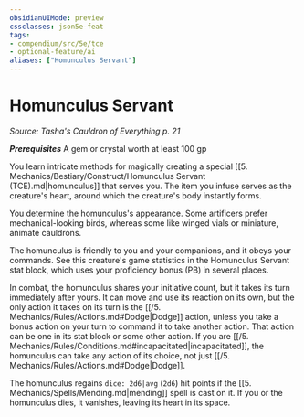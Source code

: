 ```yaml
---
obsidianUIMode: preview
cssclasses: json5e-feat
tags:
- compendium/src/5e/tce
- optional-feature/ai
aliases: ["Homunculus Servant"]
---
```

# Homunculus Servant
*Source: Tasha's Cauldron of Everything p. 21*  

***Prerequisites*** A gem or crystal worth at least 100 gp

You learn intricate methods for magically creating a special [[5. Mechanics/Bestiary/Construct/Homunculus Servant (TCE).md\|homunculus]] that serves you. The item you infuse serves as the creature's heart, around which the creature's body instantly forms.

You determine the homunculus's appearance. Some artificers prefer mechanical-looking birds, whereas some like winged vials or miniature, animate cauldrons.

The homunculus is friendly to you and your companions, and it obeys your commands. See this creature's game statistics in the Homunculus Servant stat block, which uses your proficiency bonus (PB) in several places.

In combat, the homunculus shares your initiative count, but it takes its turn immediately after yours. It can move and use its reaction on its own, but the only action it takes on its turn is the [[/5. Mechanics/Rules/Actions.md#Dodge\|Dodge]] action, unless you take a bonus action on your turn to command it to take another action. That action can be one in its stat block or some other action. If you are [[/5. Mechanics/Rules/Conditions.md#incapacitated\|incapacitated]], the homunculus can take any action of its choice, not just [[/5. Mechanics/Rules/Actions.md#Dodge\|Dodge]].

The homunculus regains `dice: 2d6|avg` (`2d6`) hit points if the [[5. Mechanics/Spells/Mending.md\|mending]] spell is cast on it. If you or the homunculus dies, it vanishes, leaving its heart in its space.
